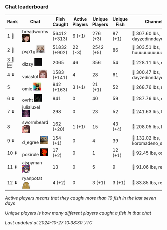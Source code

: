 ### Chat leaderboard
| Rank | Chat | Fish Caught | Active Players | Unique Players | Unique Fish | Channel Record 🎊 |
|------|------|-------------|----------------|----------------|-------------|-------------------|
| 1 🥇  | breadworms ![breadworms](https://raw.githubusercontent.com/blableblup/gofish/main/images/players/breadworms.png) | 56412 (+313) | 6 (+1) | 276 (+3) | 87 (+1) | 🦑 307.60 lbs, dayzedinndaydreams |
| 2 🥈  | psp1g ![psp1g](https://raw.githubusercontent.com/blableblup/gofish/main/images/players/psp1g.png) | 51832 (+902) | 22 (-3) | 2542 (+5) | 86 | 🐳 303.51 lbs, huuuuuuuuuuuuuuuuuuuuuurz |
| 3 🥉 🆕 | dizzy ![dizzy](https://raw.githubusercontent.com/blableblup/gofish/main/images/players/dizzy.png) | 2065 | 46 | 356 | 54 | 🦕 228.11 lbs, exo9 |
| 4 ⬇ | vaiastol ![vaiastol](https://raw.githubusercontent.com/blableblup/gofish/main/images/players/vaiastol.png) | 1583 (+141) | 4 | 28 | 61 | 🐳 300.47 lbs, dayzedinndaydreams |
| 5  | omie ![omie](https://raw.githubusercontent.com/blableblup/gofish/main/images/players/omie.png) | 942 (+163) | 3 (+1) | 21 (+1) | 52 | 🐉 268.76 lbs, ritaaww |
| 6 ⬇ | ovrht ![ovrht](https://raw.githubusercontent.com/blableblup/gofish/main/images/players/ovrht.png) | 941 | 0 | 40 | 59 | 🐳 287.76 lbs, ovrht |
| 7 ⬇ | julialuxel ![julialuxel](https://raw.githubusercontent.com/blableblup/gofish/main/images/players/julialuxel.png) | 298 | 0 | 23 | 52 | 🦕 241.63 lbs, toastyso |
| 8  | swormbeard ![swormbeard](https://raw.githubusercontent.com/blableblup/gofish/main/images/players/swormbeard.png) | 162 (+20) | 1 (+1) | 15 | 43 (+4) | 🐳 208.05 lbs, larrahey |
| 9 ⬇ | d_egree ![d_egree](https://raw.githubusercontent.com/blableblup/gofish/main/images/players/d_egree.png) | 154 (+1) | 0 | 4 | 39 | 🐊 132.02 lbs, koromadeno_shogun |
| 10 ⬇ | pokirule ![pokirule](https://raw.githubusercontent.com/blableblup/gofish/main/images/players/pokirule.png) | 17 (+2) | 0 | 1 | 12 (+1) | 🐙 92.45 lbs, osnyisdead |
| 11 ⬇ | ajspyman ![ajspyman](https://raw.githubusercontent.com/blableblup/gofish/main/images/players/ajspyman.png) | 13 | 0 | 5 | 9 | 🐬 91.06 lbs, respirate_ |
| 12 ⬇ | ryanpotat ![ryanpotat](https://raw.githubusercontent.com/blableblup/gofish/main/images/players/ryanpotat.png) | 4 (+2) | 0 | 3 (+1) | 3 (+1) | 🐊 83.85 lbs, respirate_ |

_Active players means that they caught more than 10 fish in the last seven days_

_Unique players is how many different players caught a fish in that chat_

_Last updated at 2024-10-27 10:38:30 UTC_